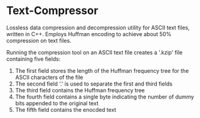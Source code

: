 # Text-Compressor
Lossless data compression and decompression utility for ASCII text files, written in C++. Employs Huffman encoding to achieve about 50% compression on text files.


Running the compression tool on an ASCII text file creates a '.kzip' file containing five fields:
1. The first field stores the length of the Huffman frequency tree for the ASCII characters of the file
2. The second field '.' is used to separate the first and third fields
3. The third field contains the Huffman frequency tree
4. The fourth field contains a single byte indicating the number of dummy bits appended to the original text
5. The fifth field contains the enocded text
